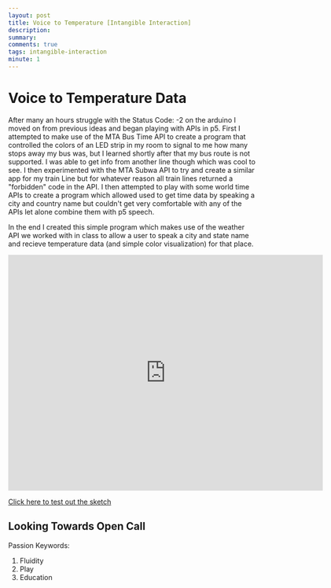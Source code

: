 ```yaml
---
layout: post
title: Voice to Temperature [Intangible Interaction]
description: 
summary: 
comments: true
tags: intangible-interaction
minute: 1
---
```


<h1>Voice to Temperature Data</h1>

After many an hours struggle with the Status Code: -2 on the arduino I moved on from previous ideas and began playing with APIs in p5. First I attempted to make use of the MTA Bus Time API to create a program that controlled the colors of an LED strip in my room to signal to me how many stops away my bus was, but I learned shortly after that my bus route is not supported. I was able to get info from another line though which was cool to see. I then experimented with the MTA Subwa API to try and create a similar app for my train Line but for whatever reason all train lines returned a "forbidden" code in the API.
I then attempted to play with some world time APIs to create a program which allowed used to get time data by speaking a city and country name but couldn't get very comfortable with any of the APIs let alone combine them with p5 speech.

In the end I created this simple program which makes use of the weather API we worked with in class to allow a user to speak a city and state name and recieve temperature data (and simple color visualization) for that place.

<embed src="https://drive.google.com/file/d/1ouv3OKEQ2iZt4mkI3fwNi6sbHzJk18_N/view" width="640" height="480">

<a href ="https://editor.p5js.org/hafferty/full/LnN109Ik7"> Click here to test out the sketch</a>

<h2>Looking Towards Open Call</h2>

Passion Keywords:
1. Fluidity
2. Play
3. Education

